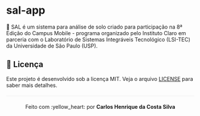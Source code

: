 # sal-app
:seedling: SAL é um sistema para análise de solo criado para participação na 8ª Edição do Campus Mobile - programa organizado pelo Instituto Claro em parceria com o Laboratório de Sistemas Integráveis Tecnológico (LSI-TEC) da Universidade de São Paulo (USP).

## :page_facing_up: Licença 
Este projeto é desenvolvido sob a licença MIT. Veja o arquivo [LICENSE](LICENSE.md) para saber mais detalhes.

<p align="center" style="margin-top: 20px; border-top: 1px solid #eee; padding-top: 20px;">Feito com :yellow_heart: por <strong> Carlos Henrique da Costa Silva </strong> </p>
